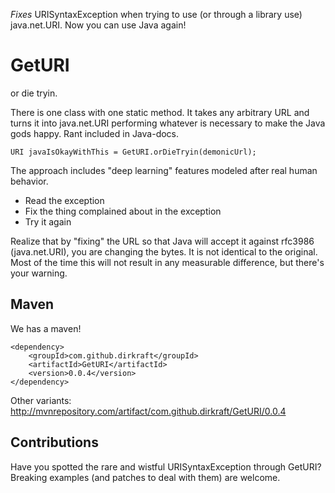 *Fixes* URISyntaxException when trying to use (or through a library use) java.net.URI. Now you can use Java again!


GetURI
======
or die tryin.

There is one class with one static method. It takes any arbitrary URL and turns it into java.net.URI performing whatever is necessary to make the Java gods happy. Rant included in Java-docs.

    URI javaIsOkayWithThis = GetURI.orDieTryin(demonicUrl);

The approach includes "deep learning" features modeled after real human behavior.

  - Read the exception
  - Fix the thing complained about in the exception
  - Try it again

Realize that by "fixing" the URL so that Java will accept it against rfc3986 (java.net.URI), you are changing the bytes. It is not identical to the original. Most of the time this will not result in any measurable difference, but there's your warning.


## Maven ##
We has a maven!

    <dependency>
    	<groupId>com.github.dirkraft</groupId>
    	<artifactId>GetURI</artifactId>
    	<version>0.0.4</version>
    </dependency>

Other variants: http://mvnrepository.com/artifact/com.github.dirkraft/GetURI/0.0.4


## Contributions ##
Have you spotted the rare and wistful URISyntaxException through GetURI? Breaking examples (and patches to deal with them) are welcome.

